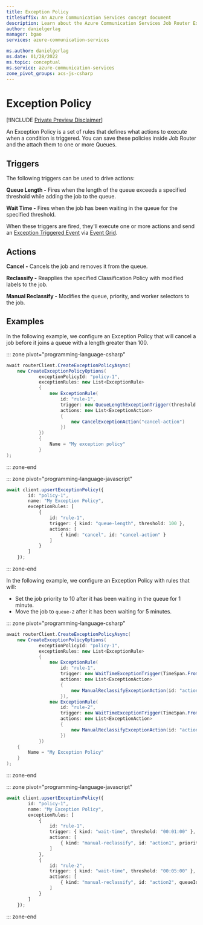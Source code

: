 ```yaml
---
title: Exception Policy
titleSuffix: An Azure Communication Services concept document
description: Learn about the Azure Communication Services Job Router Exception Policy.
author: danielgerlag
manager: bgao
services: azure-communication-services

ms.author: danielgerlag
ms.date: 01/28/2022
ms.topic: conceptual
ms.service: azure-communication-services
zone_pivot_groups: acs-js-csharp
---
```


# Exception Policy

[!INCLUDE [Private Preview Disclaimer](../../includes/private-preview-include-section.md)]

An Exception Policy is a set of rules that defines what actions to execute when a condition is triggered.  You can save these policies inside Job Router and the attach them to one or more Queues.

## Triggers

The following triggers can be used to drive actions:

**Queue Length -** Fires when the length of the queue exceeds a specified threshold while adding the job to the queue.

**Wait Time -** Fires when the job has been waiting in the queue for the specified threshold.

When these triggers are fired, they'll execute one or more actions and send an [Exception Triggered Event][exception_triggered_event] via [Event Grid][subscribe_events].

## Actions

**Cancel -** Cancels the job and removes it from the queue.

**Reclassify -** Reapplies the specified Classification Policy with modified labels to the job.

**Manual Reclassify -** Modifies the queue, priority, and worker selectors to the job.

## Examples

In the following example, we configure an Exception Policy that will cancel a job before it joins a queue with a length greater than 100.

::: zone pivot="programming-language-csharp"

```csharp
await routerClient.CreateExceptionPolicyAsync(
    new CreateExceptionPolicyOptions(
            exceptionPolicyId: "policy-1",
            exceptionRules: new List<ExceptionRule>
            {
                new ExceptionRule(
                    id: "rule-1",
                    trigger: new QueueLengthExceptionTrigger(threshold: 100),
                    actions: new List<ExceptionAction>
                    {
                        new CancelExceptionAction("cancel-action")
                    })
            })
            {
                Name = "My exception policy"
            }
);
```

::: zone-end

::: zone pivot="programming-language-javascript"

```typescript
await client.upsertExceptionPolicy({
        id: "policy-1",
        name: "My Exception Policy",
        exceptionRules: [
            { 
                id: "rule-1",
                trigger: { kind: "queue-length", threshold: 100 },
                actions: [
                    { kind: "cancel", id: "cancel-action" }
                ]
            }
        ]
    });
```

::: zone-end

In the following example, we configure an Exception Policy with rules that will:

- Set the job priority to 10 after it has been waiting in the queue for 1 minute.
- Move the job to `queue-2` after it has been waiting for 5 minutes.

::: zone pivot="programming-language-csharp"

```csharp
await routerClient.CreateExceptionPolicyAsync(
    new CreateExceptionPolicyOptions(
            exceptionPolicyId: "policy-1",
            exceptionRules: new List<ExceptionRule>
            {
                new ExceptionRule(
                    id: "rule-1",
                    trigger: new WaitTimeExceptionTrigger(TimeSpan.FromMinutes(1)),
                    actions: new List<ExceptionAction>
                    {
                        new ManualReclassifyExceptionAction(id: "action1", priority: 10)
                    }),
                new ExceptionRule(
                    id: "rule-2",
                    trigger: new WaitTimeExceptionTrigger(TimeSpan.FromMinutes(5)),
                    actions: new List<ExceptionAction>
                    {
                        new ManualReclassifyExceptionAction(id: "action2", queueId: "queue-2")
                    })
            })
    {
        Name = "My Exception Policy"
    }
);
```

::: zone-end

::: zone pivot="programming-language-javascript"

```typescript
await client.upsertExceptionPolicy({
        id: "policy-1",
        name: "My Exception Policy",
        exceptionRules: [
            { 
                id: "rule-1",
                trigger: { kind: "wait-time", threshold: "00:01:00" },
                actions: [
                    { kind: "manual-reclassify", id: "action1", priority: 10 }
                ]
            },
            { 
                id: "rule-2",
                trigger: { kind: "wait-time", threshold: "00:05:00" },
                actions: [
                    { kind: "manual-reclassify", id: "action2", queueId: "queue-2" }
                ]
            }
        ]
    });
```

::: zone-end

<!-- LINKS -->
[subscribe_events]: ../../how-tos/router-sdk/subscribe-events.md
[exception_triggered_event]: ../../how-tos/router-sdk/subscribe-events.md#microsoftcommunicationrouterjobexceptiontriggered

